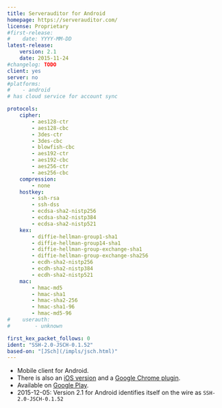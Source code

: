```yaml
---
title: Serverauditor for Android
homepage: https://serverauditor.com/
license: Proprietary
#first-release:
#    date: YYYY-MM-DD
latest-release:
    version: 2.1
    date: 2015-11-24
#changelog: TODO
client: yes
server: no
#platforms:
#    - android
# has cloud service for account sync

protocols:
    cipher:
        - aes128-ctr
        - aes128-cbc
        - 3des-ctr
        - 3des-cbc
        - blowfish-cbc
        - aes192-ctr
        - aes192-cbc
        - aes256-ctr
        - aes256-cbc
    compression:
        - none
    hostkey:
        - ssh-rsa
        - ssh-dss
        - ecdsa-sha2-nistp256
        - ecdsa-sha2-nistp384
        - ecdsa-sha2-nistp521
    kex:
        - diffie-hellman-group1-sha1
        - diffie-hellman-group14-sha1
        - diffie-hellman-group-exchange-sha1
        - diffie-hellman-group-exchange-sha256
        - ecdh-sha2-nistp256
        - ecdh-sha2-nistp384
        - ecdh-sha2-nistp521
    mac:
        - hmac-md5
        - hmac-sha1
        - hmac-sha2-256
        - hmac-sha1-96
        - hmac-md5-96
#    userauth:
#        - unknown

first_kex_packet_follows: 0
ident: "SSH-2.0-JSCH-0.1.52"
based-on: "[JSch](/impls/jsch.html)"
---
```

* Mobile client for Android.
* There is also an [iOS version](/impls/serverauditor-ios.html)
  and a [Google Chrome plugin](/impls/serverauditor-chrome.html).
* Available on
  [Google Play](https://play.google.com/store/apps/details?id=com.server.auditor.ssh.client).
* 2015-12-05: Version 2.1 for Android identifies itself on the wire
  as `SSH-2.0-JSCH-0.1.52`
